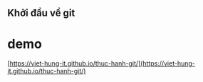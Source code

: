 ## Khởi đầu về git

# demo

[https://viet-hung-it.github.io/thuc-hanh-git/](https://viet-hung-it.github.io/thuc-hanh-git/)
